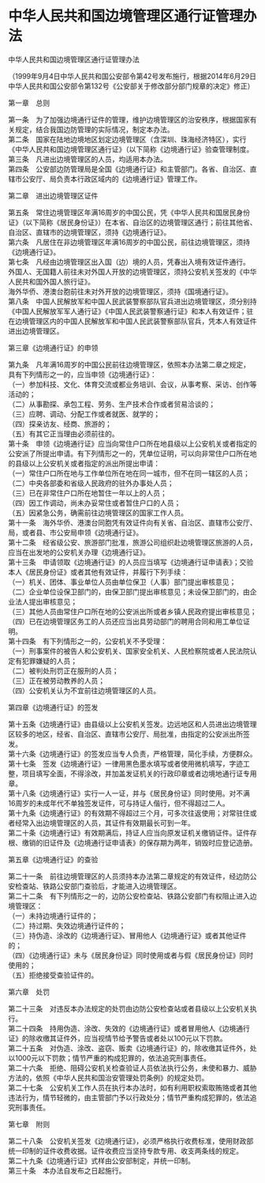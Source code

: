 # 中华人民共和国边境管理区通行证管理办法  
中华人民共和国边境管理区通行证管理办法  

（1999年9月4日中华人民共和国公安部令第42号发布施行，根据2014年6月29日中华人民共和国公安部令第132号《公安部关于修改部分部门规章的决定》修正）  

第一章　总则  

第一条　为了加强边境通行证件的管理，维护边境管理区的治安秩序，根据国家有关规定，结合我国边防管理的实际情况，制定本办法。  
第二条　国家在陆地边境地区划定边境管理区（含深圳、珠海经济特区），实行《中华人民共和国边境管理区通行证》（以下简称《边境通行证》验查管理制度。  
第三条　凡进出边境管理区的人员，均适用本办法。  
第四条　公安部边防管理局是全国《边境通行证》和主管部门。各省、自治区、直辖市公安厅、局负责本行政区域内的《边境通行证》管理工作。  

第二章　进出边境管理区证件  

第五条　常住边境管理区年满16周岁的中国公民，凭《中华人民共和国居民身份证》（以下简称《居民身份证》）在本省、自治区的边境管理区通行；前往其他省、自治区、直辖市的边境管理区，须持《边境通行证》。  
第六条　凡居住在非边境管理区年满16周岁的中国公民，前往边境管理区，须持《边境通行证》。  
第七条　凡经由边境管理区出入国（边）境的人员，凭春出入境有效证件通行。  
外国人、无国籍人前往未对外国人开放的边境管理区，须持公安机关签发的《中华人民共和国外国人旅行证》。  
海外华侨、港澳台胞前往未对外开放的边境管理区，须持《国境通行证》。  
第八条　中国人民解放军和中国人民武装警察部队官兵进出边境管理区，须分别持《中国人民解放军军人通行证》《中国人民武装警察通行证》和本人有效证件；驻在边境管理区内的中国人民解放军和中国人民武装警察部队官兵，凭本人有效证件进出边境管理区。  

第三章《边境通行证》的申领  

第九条　凡年满16周岁的中国公民前往边境管理区，依照本办法第二章之规定，具有下列情形之一的，应当申领《边境通行证》：  
（一）参加科技、文化、体育交流或都业务培训、会议，从事考察、采访、创作等活动的；  
（二）从事勘探、承包工程、劳务、生产技术合作或者贸易洽谈的；  
（三）应聘、调动、分配工作或者就医、就学的；  
（四）探亲访友、经商、旅游的；  
（五）有其它正当理由必须前往的。  
第十条　申领《边境通行证》应当向常住户口所在地县级以上公安机关或者指定的公安派了所提出申请。有下列情形之一的，凭单位证明，可以向非常住户口所在地的县级以上公安机关或者指定的派出所提出申请：  
（一）常住户口所在地与工作单位所在地在同一城市，但不在同一辖区的人员；  
（二）中央各部委和省级人民政府的驻外办事处人员；  
（三）已在非常住户口所在地暂住一年以上的人员；  
（四）因工作调动，尚未办妥常住或者暂住户口的人员；  
（五）因紧急公务，确需前往边境管理区的国家工作人员。  
第十一条　海外华侨、港澳台同胞凭有效证件向有关省、自治区、直辖市公安厅、局，或者县、市公安局申领《边境通行证》。  
第十二条　经省级公安、旅游部门批准，旅游公司组织赴边境管理区旅游的人员，应当在出发地的公安机关办理《边境通行证》。  
第十三条　申请领取《边境通行证》的人员应当填写《边境通行证申请表》；交验本人《居民身份证》或者其他有效证件，并履行下列手续：  
（一）机关、团体、事业单位人员由单位保卫（人事）部门提出审核意见；  
（二）企业单位设保卫部门的，由保卫部门提出审核意见；未设保卫部门的，由企业法人提出审核意见；  
（三）其他人员由常住户口所在地的公安派出所或者乡镇人民政府提出审核意见；  
（四）已在边境管理区务工的人员还应当出具劳动部门的聘用合同和用工单位证明。  
第十四条　有下列情形之一的，公安机关不予受理：  
（一）刑事案件的被告人和公安机关、国家安全机关、人民检察院或者人民法院认定有犯罪嫌疑的人员；  
（二）被判处刑罚正在服刑的人员；  
（三）正在被劳动教养的人员；  
（四）公安机关认为不宜前往边境管理区的人员。  

第四章《边境通行证》的签发  

第十五条《边境通行证》由县级以上公安机关签发。边远地区和人员进出边境管理区较多的地区，经省、自治区、直辖市公安厅、局批准，由指定的公安派出所签发。  
第十六条《边境通行证》的签发应当专人负责，严格管理，简化手续，方便群众。  
第十七条　签发《边境通行证》一律用黑色墨水填写或者使用微机填写，字迹工整，项目填写全面，不得涂改，并加盖发证机关的行政印章或者边境地通行证专用章。  
第十八条《边境通行证》实行一人一证，并与《居民身份证》同时使用。对不满16周岁的未成年代不单独签发证件，可与持证人偕行，但不得超过二人。  
第十九条《边境通行证》的有效期不得超过三个月，可多次往返使用；对常驻住或者经常入出边境管理区的人员，其证件有效期最长可到一年。  
第二十条《边境通行证》有效期满后，持证人应当向原发证机关缴销证件。证件存根、缴销的旧证件及《边境通行证申请表》的保存期为两年，销毁时应登记造册。  

第五章《边境通行证》的查验  

第二十一条　前往边境管理区的人员须持本办法第二章规定的有效证件，经边防公安检查站、铁路公安部门查验后，才能进入边境管理区。  
第二十二条　有下列情形之一的，边防公安检查站、铁路公安部门有权阻止进入边境管理区：  
（一）未持边境通行证件的；  
（二）持过期、失效边境通行证件的；  
（三）持伪造、涂改的《边境通行证》、冒用他人《边境通行证》或者其他证件的；  
（四）《边境通行证》未与《居民身份证》同时使用或者与假《居民身份证》同时使用的；  
（五）拒绝接受查验证件的。  

第六章　处罚  

第二十三条　对违反本办法规定的处罚由边防公安检查站或者县级以上公安机关执行。  
第二十四条　持用伪造、涂改、失效的《边境通行证》或者冒用他人《边境通行证》的除收缴其证件外，应当视情节给予警告或者处以100元以下罚款。  
第二十五条　对伪造、涂改、盗窃、贩卖《边境通行证》的，除收缴其证件外，处以1000元以下罚款；情节严重的构成犯罪的，依法追究刑事责任。  
第二十六条　拒绝、阻碍公安机关检查验证人员依法执行公务，未使和暴力、威胁方法的，依照《中华人民共和国治安管理处罚条例》的规定处罚。  
第二十七条　公安机关工作人员在执行本办法时，如有利用职权索取贿赂或者其他违法行为，情节轻微的，由主管部门予以行政处分；情节严重构成犯罪的，依法追究刑事责任。  

第七章　附则  

第二十八条　公安机关签发《边境通行证》，必须严格执行收费标准，使用财政部统一印制的证件收费收据。证件收费应当坚持专款专用、收支两条线的规定。  
第二十九条《边境通行证》式样由公安部制定，并统一印制。  
第三十条　本办法自发布之日起施行。  
<!-- Last processed: 2025-07-22 03:44:30 -->

